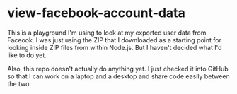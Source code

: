 # view-facebook-account-data

This is a playground I'm using to look at my exported user data from Faceook. I was just using the ZIP that I downloaded as a starting point for looking inside ZIP files from within Node.js. But I haven't decided what I'd like to do yet.

Also, this repo doesn't actually do anything yet. I just checked it into GitHub so that I can work on a laptop and a desktop and share code easily between the two.

